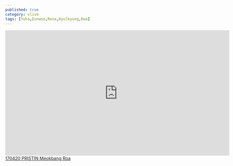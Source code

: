 ```yaml
---
published: true
category: vlive
tags: [Yuha,Eunwoo,Rena,Kyulkyung,Roa]
---
```

<iframe src="http://www.vlive.tv/embed/27855" frameborder="no" scrolling="no" marginwidth="0" marginheight="0" WIDTH="720" HEIGHT="405" allowfullscreen></iframe><br /><a href="" target="_blank">170420 PRISTIN Meokbang Roa</a>